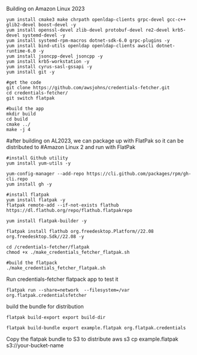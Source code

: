 
Building on Amazon Linux 2023
```
yum install cmake3 make chrpath openldap-clients grpc-devel gcc-c++ glib2-devel boost-devel -y
yum install openssl-devel zlib-devel protobuf-devel re2-devel krb5-devel systemd-devel -y
yum install systemd-rpm-macros dotnet-sdk-6.0 grpc-plugins -y
yum install bind-utils openldap openldap-clients awscli dotnet-runtime-6.0 -y
yum install jsoncpp-devel jsoncpp -y
yum install krb5-workstation -y
yum install cyrus-sasl-gssapi -y
yum install git -y

#get the code
git clone https://github.com/awsjohns/credentials-fetcher.git
cd credentials-fetcher/
git switch flatpak

#build the app
mkdir build
cd build
cmake ../
make -j 4

```

#after building on AL2023, we can package up with FlatPak so it can be distributed to 
#Amazon Linux 2 and run with FlatPak

```
#install Github utility
yum install yum-utils -y

yum-config-manager --add-repo https://cli.github.com/packages/rpm/gh-cli.repo
yum install gh -y

#install flatpak
yum install flatpak -y
flatpak remote-add --if-not-exists flathub https://dl.flathub.org/repo/flathub.flatpakrepo

yum install flatpak-builder -y

flatpak install flathub org.freedesktop.Platform//22.08 org.freedesktop.Sdk//22.08 -y

cd /credentials-fetcher/flatpak
chmod +x ./make_credentials_fetcher_flatpak.sh 

#build the flatpack
./make_credentials_fetcher_flatpak.sh

```

Run credentials-fetcher flatpack app to test it
```
flatpak run --share=network  --filesystem=/var  org.flatpak.credentialsfetcher
```
build the bundle for distribution
```
flatpak build-export export build-dir

flatpak build-bundle export example.flatpak org.flatpak.credentials
```
Copy the flatpak bundle to S3 to distribute
aws s3 cp example.flatpak s3://your-bucket-name

```
